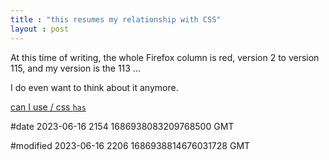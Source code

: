 ```yaml
---
title : "this resumes my relationship with CSS"
layout : post
---
```


At this time of writing, the whole Firefox column is red, version 2 to version 115, and my version is the 113 ...

I do even want to think about it anymore.

[can I use / css `has`](https://caniuse.com/css-has)

#date 2023-06-16 2154 1686938083209768500 GMT

#modified 2023-06-16 2206 1686938814676031728 GMT
